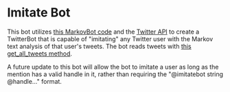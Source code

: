 # Imitate Bot
This bot utilizes [this MarkovBot code](https://github.com/esdalmaijer/markovbot) and the [Twitter API](https://developer.twitter.com/en/docs) to create a TwitterBot that is capable of "imitating" any Twitter user with the Markov text analysis of that user's tweets. The bot reads tweets with [this get_all_tweets method](https://gist.github.com/yanofsky/5436496). 

A future update to this bot will allow the bot to imitate a user as long as the mention has a valid handle in it, rather than requiring the "@imitatebot string @handle..." format. 
